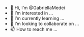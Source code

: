 - 👋 Hi, I’m @GabriellaMedei
- 👀 I’m interested in ...
- 🌱 I’m currently learning ...
- 💞️ I’m looking to collaborate on ...
- 📫 How to reach me ...

<!---
GabriellaMedei/GabriellaMedei is a ✨ special ✨ repository because its `README.md` (this file) appears on your GitHub profile.
You can click the Preview link to take a look at your changes.
--->
